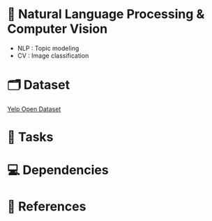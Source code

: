 # :dart: Natural Language Processing & Computer Vision
- NLP : Topic modeling
- CV : Image classification

# :card_index_dividers: Dataset
[Yelp Open Dataset](https://www.yelp.com/dataset)

# :scroll: Tasks

# :computer: Dependencies

# :pushpin: References 
